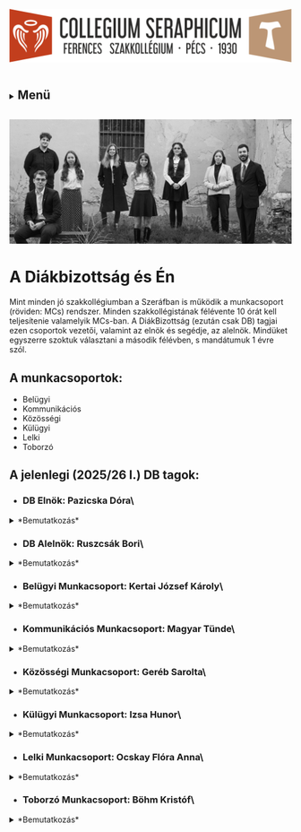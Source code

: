 ![](Arculati_Elemek/Logo/logo-long.png)

<details>
	<summary><h2 style="display: inline-block;">Menü</h2></summary>
- [Kezdőlap](/mobile_version.html)
- [Rólunk](/rolunk.html)
- [Programok](/programok.html)
- [Szakmai nap](/SzakmaiNap.html)
- [Felvételi](/Felveteli.html)
- [Galéria](/Galeria.html)
- [Dokumentumok](/dokumentumok.html)
- [DiákBizottság](/DB.html)
- [Felújítások](/felujitasok.html)
- [FerencEST](/ferencest.html)
</details>

![](src/pictures/honlap_kepek/DB/2526i/CutOsszkep.webp)

# A Diákbizottság és Én

Mint minden jó szakkollégiumban a Szeráfban is működik a munkacsoport (röviden: MCs) rendszer. Minden szakkollégistának
félévente 10 órát kell teljesítenie valamelyik MCs-ban. A DiákBizottság (ezután csak DB) tagjai ezen csoportok vezetői,
valamint az elnök és segédje, az alelnök. Mindüket egyszerre szoktuk választani a második félévben, s mandátumuk 1 évre
szól.

## A munkacsoportok:

- Belügyi
- Kommunikációs
- Közösségi
- Külügyi
- Lelki
- Toborzó

## A jelenlegi (2025/26 I.) DB tagok:

- ### DB Elnök: Pazicska Dóra\

<details> <summary>*Bemutatkozás*</summary>

![](src/pictures/honlap_kepek/DB/2526i/CutDB0.webp)
A Pécsi Tudományegyetem Bölcsészet- és Társadalomtudományi Karának másodéves tanár szakos hallgatója vagyok, magyar
nyelv és -irodalom; földrajz szakpárokkal. Elsődleges szempont számomra, hogy a Diák Bizottságon belül a kommunikáció és
a munkavégzés minél hatékonyabb legyen, ami megkívánja a felektől az őszinte és nyílt beszédformákat, valamint a
támogató, kooperatív légkört.
Az idei szemeszterben a Diákbizottság Elnökeként az én elsődleges feladatom, hogy segítsem és támogassam a munkacsoport
vezetők munkáját. Emellett adminisztrációs feladatokat végzek, továbbá a munkacsoport vezetőknek segítek a projektek
megtervezésében és végrehajtásában.

</details>

- ### DB Alelnök: Ruszcsák Bori\

<details> <summary>*Bemutatkozás*</summary>
![](src/pictures/honlap_kepek/DB/2526i/CutDB00.webp)
 A Pécsi Tudományegyetem Bölcsészet- és Társadalomtudományi Karának Közösségszervező szakos hallgatója vagyok. Nyitott, kreatív és lelkes emberként igyekszem összefogni a Diákbizottság tagjait. Kapcsolataimban vezérelv a nyílt kommunikáció és az emberközpontúság, legyen szó a vezetőségről vagy a szakkollégistákról. Elnökként két hetente hívom össze a Diákbizottság tagjait megbeszélés céljából, mely egyben nyitott térként is szolgál, bármely szakkollégista részt vehet rajta, mint hallgatóság. Feladatkörömbe sorolandó még a Kollégium Tanácsban és a Felvételi Bizottságban való aktív részvétel. Összességében a rendelkezésemre álló pszichologiai és az eddig megszerzett tapasztalati tőkére alapozva, a munkacsoport vezetők személyében egy segítő csapattal együttműködve munkálkodom a kollégiumi mindennapok jobbá tételén.

</details>

- ### Belügyi Munkacsoport: Kertai József Károly\

</details>
<details> <summary>*Bemutatkozás*</summary>
![](src/pictures/honlap_kepek/DB/2526i/CutDB3.webp)
     A Pécsi Tudományegyetem Általános Orvostudományi Karának hallgatójaként a tanulmányaim megkezdése óta vagyok kollégista. A Belügyi Munkacsoporttal azon dolgozunk, hogy a kollégium épületét napról-napra egyre komfortosabb és otthonosabb hellyé tegyük. Ennek elősegítésére többek közt szervezünk közös kertészkedéseket, részt veszünk a közösségi tereink tisztán tartásában, valamint együtt felelünk az eszközpark fejlesztéséért. A munkacsoport vezetőjeként szívügyem, hogy mindezt a fenntarthatóság jegyében vigyük véghez.

</details>

- ### Kommunikációs Munkacsoport: Magyar Tünde\

</details>
<details> <summary>*Bemutatkozás*</summary>
![](src/pictures/honlap_kepek/DB/2526i/CutDB5.webp)
     A Pécsi Tudományegyetem Egészségtudományi Karának Ápolás- és betegellátás, szülésznő szakos hallgatója vagyok. Munkacsoportommal képviseljük kollégiumunkat a közösségi médiában, illetve nálunk történik a honlap szerkesztése is. Fontos számomra, hogy megosszuk értékeinket, nyomon követhetőséget biztosítsunk programok szempontjából, emellett a jövőbeni jelentkezőknek is tájékozódási lehetőséget nyújtsunk.

</details>

- ### Közösségi Munkacsoport: Geréb Sarolta\

</details>
<details> <summary>*Bemutatkozás*</summary>
![](src/pictures/honlap_kepek/DB/2526i/CutDB1.webp)
     A Pécsi Tudományegyetem Egészségtudományi Karának Táplálkozástudományi mesterszakos hallgatójaként kollégiumunkban a Közösségi Munkacsoportért felelek. Fontosnak tartom, hogy az itt lakók ne csak szállásként tekintsenek a kollégiumra, hanem otthon is érezzék itt magukat, ezért célom, hogy a munkacsoportommal együtt olyan programokat szervezzünk, amelyek mindenki számára értéket és élményt jelentenek, hozzájárulva egy élőbb és összetartóbb közösség formálásához.

</details>

- ### Külügyi Munkacsoport: Izsa Hunor\

</details>
<details> <summary>*Bemutatkozás*</summary>
![](src/pictures/honlap_kepek/DB/2526i/CutDB2.webp)
     A Pécsi Tudományegyetem Természettudományi Karának negyedéves földrajz-történelem tanár szakos hallgatója vagyok. A külügyi munkacsoport elsődleges feladata a kollégium és a külsős személyek, illetve intézmények közötti kapcsolattartás. Kis csapatunk foglalkozik továbbá a kollégium alumni-csoportjának kezelésével és a remek közös programok szervezésével a tagok számára. A tavaszi félév során mi bonyolítjuk le a kollégiumi véradást is, illetve az őszi időszakban jótékonykodással igyekszünk erősíteni a ferences lelkiség gyakorlását a városban. A külügyi munkacsoport tartja a kapcsolatot a más pécsi keresztény közösségekkel is, így csatolva be a kollégiumot a szélesebb, Krisztusi gyülekezetbe.

</details>

- ### Lelki Munkacsoport: Ocskay Flóra Anna\

</details>
<details> <summary>*Bemutatkozás*</summary>
![](src/pictures/honlap_kepek/DB/2526i/CutDB7.webp)
     A Pécsi Tudományegyetem Bölcsészet- és Társadalomtudományi Karának történelem szakos hallgatója vagyok. A lelki munkacsoport vezetőjeként a kollégisták Istennel való kapcsolatteremtését, valamint kapcsolattartását próbálom segíteni a munkacsoportommal. Ehhez szentségimádásokat, esti imákat és számos lelki programot szervezünk. Munkánkat segíti egy lelkes zenész csapat is.

</details>

- ### Toborzó Munkacsoport: Böhm Kristóf\

</details>
<details> <summary>*Bemutatkozás*</summary>
![](src/pictures/honlap_kepek/DB/2526i/CutDB6.webp)
     A Pécsi Tudományegyetem Egészségtudományi Karának Mentőtiszt szakos hallgatója vagyok. A Toborzó Munkacsoport vezetőjeként egy barátságos, s egyben professzionális környezetben dolgozunk azért, hogy a jövő kollégistái számára egy vonzó lakhatási lehetőség legyen a Szeráf. Továbbá az újonnan érkezett kollégisták beilleszkedését is segítjük csapatommal, ezért szeretnénk a következő félévben is megszervezni a „Mentor programot”. Ezek mellett a kollégiumi felvételiért és „merchandise” termékekért is mi felelünk. 

</details>